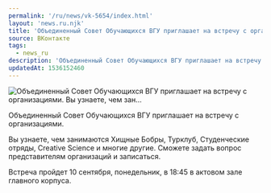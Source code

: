 ```yaml
---
permalink: '/ru/news/vk-5654/index.html'
layout: 'news.ru.njk'
title: 'Объединенный Совет Обучающихся ВГУ приглашает на встречу с организациями.   Вы узнаете, чем зан…'
source: ВКонтакте
tags:
  - news_ru
description: 'Объединенный Совет Обучающихся ВГУ приглашает на встречу с организациями.   Вы узнаете, чем зан…'
updatedAt: 1536152460
---
```

![Объединенный Совет Обучающихся ВГУ приглашает на встречу с организациями.   Вы узнаете, чем зан…](https://sun9-65.userapi.com/impf/c849528/v849528514/5a75c/m_-ScUCz5Bo.jpg?size=1275x850&quality=96&proxy=1&sign=88af85ddd43b67a415747b6c1fbabf1e&c_uniq_tag=OpEsojLoKsIMcWPY6fEnVpZcR70y00hekRlO-dCGLlo&type=album)

Объединенный Совет Обучающихся ВГУ приглашает на встречу с организациями.

Вы узнаете, чем занимаются Хищные Бобры, Турклуб, Студенческие отряды, Creative Science и многие другие. Сможете задать вопрос представителям организаций и записаться.

Встреча пройдет 10 сентября, понедельник, в 18:45 в актовом зале главного корпуса.
